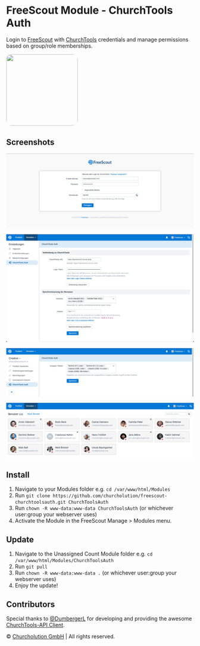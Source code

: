 # FreeScout Module - ChurchTools Auth
Login to [FreeScout](https://github.com/freescout-helpdesk/freescout "FreeScout") with [ChurchTools](https://www.church.tools "ChurchTools") credentials and manage permissions based on group/role memberships.

<img src="Public/img/churchtoolsauth-256x256@2.png" width="192" height="192" style="border-radius: 1em;" />

## Screenshots

![User login with ChurchTools credentials](Public/img/screenshot-01.jpg)

![Connection to ChurchTools and definition of administrators](Public/img/screenshot-02.jpg)

![Group/role assignments for a mailbox](Public/img/screenshot-03.jpg)

![Synchronization of user profiles](Public/img/screenshot-04.jpg)

## Install
1. Navigate to your Modules folder e.g. `cd /var/www/html/Modules`
2. Run `git clone https://github.com/churcholution/freescout-churchtoolsauth.git ChurchToolsAuth`
3. Run `chown -R www-data:www-data ChurchToolsAuth` (or whichever user:group your webserver uses)
4. Activate the Module in the FreeScout Manage > Modules menu.

## Update
1. Navigate to the Unassigned Count Module folder e.g. `cd /var/www/html/Modules/ChurchToolsAuth`
2. Run `git pull`
3. Run `chown -R www-data:www-data .` (or whichever user:group your webserver uses)
4. Enjoy the update!

## Contributors
Special thanks to [@DumbergerL](https://github.com/DumbergerL "@DumbergerL") for developing and providing the awesome [ChurchTools-API Client](https://github.com/5pm-HDH/churchtools-api "ChurchTools-API Client").

© [Churcholution GmbH](https://www.churcholution.ch "Churcholution GmbH") | All rights reserved.